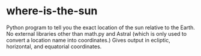 # where-is-the-sun
Python program to tell you the exact location of the sun relative to the Earth.
No external libraries other than math.py and Astral (which is only used to convert a location name into coordinates.)
Gives output in ecliptic, horizontal, and equatorial coordinates.
